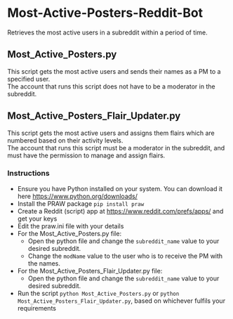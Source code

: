 # Most-Active-Posters-Reddit-Bot
Retrieves the most active users in a subreddit within a period of time.

## Most_Active_Posters.py
This script gets the most active users and sends their names as a PM to a specified user.  
The account that runs this script does not have to be a moderator in the subreddit.

## Most_Active_Posters_Flair_Updater.py
This script gets the most active users and assigns them flairs which are numbered based on their activity levels.  
The account that runs this script must be a moderator in the subreddit, and must have the permission to manage and assign flairs.

### Instructions
- Ensure you have Python installed on your system. You can download it here https://www.python.org/downloads/
- Install the PRAW package ```pip install praw```
- Create a Reddit (script) app at https://www.reddit.com/prefs/apps/ and get your keys
- Edit the praw.ini file with your details
- For the Most_Active_Posters.py file:
  - Open the python file and change the ```subreddit_name``` value to your desired subreddit.
  - Change the ```modName``` value to the user who is to receive the PM with the names.
- For the Most_Active_Posters_Flair_Updater.py file:
  - Open the python file and change the ```subreddit_name``` value to your desired subreddit.
- Run the script ```python Most_Active_Posters.py``` or ```python Most_Active_Posters_Flair_Updater.py```, based on whichever fulfils your requirements
